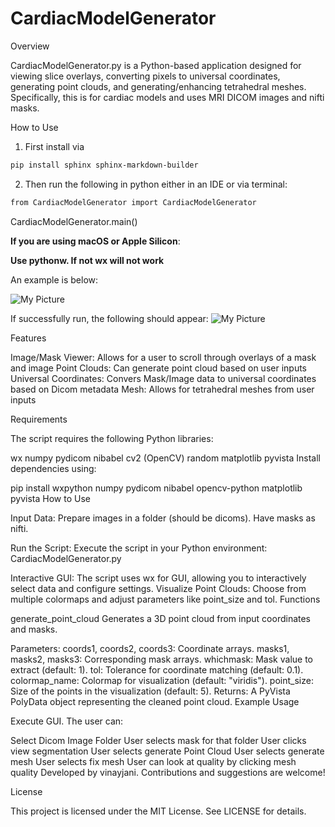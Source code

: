# CardiacModelGenerator


Overview

CardiacModelGenerator.py is a Python-based application designed for viewing slice overlays, converting pixels to universal coordinates, generating point clouds, and generating/enhancing tetrahedral meshes. Specifically, this is for cardiac models and uses MRI DICOM images and nifti masks.


How to Use

1. First install via 

```bash
pip install sphinx sphinx-markdown-builder
```
2.  Then run the following in python either in an IDE or via terminal: 

```bash 
from CardiacModelGenerator import CardiacModelGenerator 
```

CardiacModelGenerator.main()

__If you are using macOS or Apple Silicon__: 

__Use pythonw. If not wx will not work__

An example is below: 

![My Picture](iMarkdownPictures/Example1.png)

If successfully run, the following should appear: 
![My Picture](iMarkdownPictures/Example2.png)




Features

Image/Mask Viewer: Allows for a user to scroll through overlays of a mask and image Point Clouds: Can generate point cloud based on user inputs Universal Coordinates: Convers Mask/Image data to universal coordinates based on Dicom metadata Mesh: Allows for tetrahedral meshes from user inputs

Requirements

The script requires the following Python libraries:

wx numpy pydicom nibabel cv2 (OpenCV) random matplotlib pyvista Install dependencies using:

pip install wxpython numpy pydicom nibabel opencv-python matplotlib pyvista How to Use

Input Data: Prepare images in a folder (should be dicoms). Have masks as nifti.

Run the Script: Execute the script in your Python environment: CardiacModelGenerator.py

Interactive GUI: The script uses wx for GUI, allowing you to interactively select data and configure settings. Visualize Point Clouds: Choose from multiple colormaps and adjust parameters like point_size and tol. Functions

generate_point_cloud Generates a 3D point cloud from input coordinates and masks.

Parameters: coords1, coords2, coords3: Coordinate arrays. masks1, masks2, masks3: Corresponding mask arrays. whichmask: Mask value to extract (default: 1). tol: Tolerance for coordinate matching (default: 0.1). colormap_name: Colormap for visualization (default: "viridis"). point_size: Size of the points in the visualization (default: 5). Returns: A PyVista PolyData object representing the cleaned point cloud. Example Usage

Execute GUI. The user can:

Select Dicom Image Folder
User selects mask for that folder
User clicks view segmentation
User selects generate Point Cloud
User selects generate mesh
User selects fix mesh
User can look at quality by clicking mesh quality
Developed by vinayjani. Contributions and suggestions are welcome!

License

This project is licensed under the MIT License. See LICENSE for details.